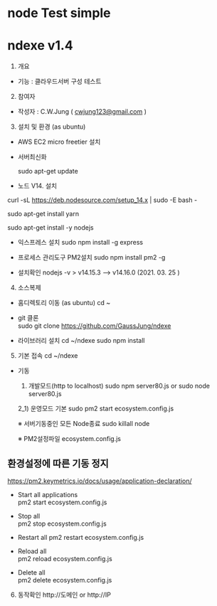 ﻿# node Test simple 
# ndexe v1.4 

1. 개요 
- 기능 :  클라우드서버 구성 테스트  

2. 참여자  
- 작성자 : C.W.Jung ( cwjung123@gmail.com )

3. 설치 및 환경 (as ubuntu) 

- AWS EC2 micro freetier 설치   

- 서버최신화   

  sudo apt-get update

- 노드 V14. 설치

curl -sL https://deb.nodesource.com/setup_14.x | sudo -E bash -  

sudo apt-get install yarn  

sudo apt-get install -y nodejs  

- 익스프레스 설치
sudo npm install -g express
 
 - 프로세스 관리도구 PM2설치 
sudo npm install pm2 -g
 
- 설치확인
 nodejs -v    > v14.15.3  --> v14.16.0 (2021. 03. 25 )  

 
4. 소스복제 
- 홈디렉토리 이동 (as ubuntu)
cd ~
- git 클론   
  sudo git clone https://github.com/GaussJung/ndexe 

- 라이브러리 설치 
cd ~/ndexe
sudo npm install   
 
5. 기본 접속 
  cd ~/ndexe

- 기동     
  1) 개발모드(http to localhost) 
  sudo npm server80.js
  or 
  sudo node server80.js 

  2_1) 운영모드 기본
  sudo pm2 start ecosystem.config.js
    
  ※ 서버기동중인 모든 Node종료 
  sudo killall node  
   
  ※ PM2설정파일 
  ecosystem.config.js

## 환경설정에 따른 기동 정지 
https://pm2.keymetrics.io/docs/usage/application-declaration/

- Start all applications  
pm2 start ecosystem.config.js  

- Stop all  
pm2 stop ecosystem.config.js

- Restart all 
pm2 restart ecosystem.config.js

- Reload all  
pm2 reload ecosystem.config.js

- Delete all  
pm2 delete ecosystem.config.js 

6. 동작확인 
http://도메인  or http://IP 
  